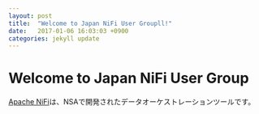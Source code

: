 ```yaml
---
layout: post
title:  "Welcome to Japan NiFi User Groupll!"
date:   2017-01-06 16:03:03 +0900
categories: jekyll update
---
```

# Welcome to Japan NiFi User Group
[Apache NiFi](https://nifi.apache.org/)は、NSAで開発されたデータオーケストレーションツールです。